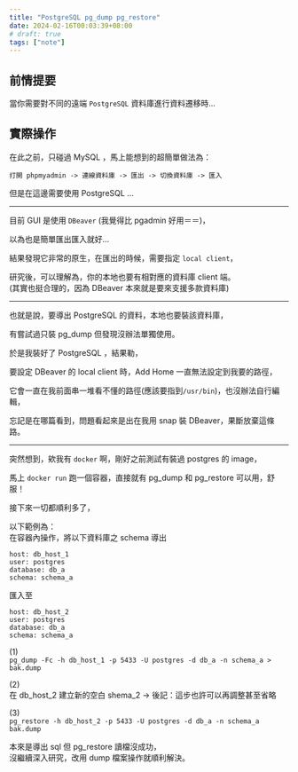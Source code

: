 ```yaml
---
title: "PostgreSQL pg_dump pg_restore"
date: 2024-02-16T00:03:39+08:00
# draft: true
tags: ["note"]
---
```


## 前情提要

當你需要對不同的遠端 `PostgreSQL` 資料庫進行資料遷移時...

## 實際操作

在此之前，只碰過 MySQL ，馬上能想到的超簡單做法為：  
```
打開 phpmyadmin -> 連線資料庫 -> 匯出 -> 切換資料庫 -> 匯入
```

但是在這邊需要使用 PostgreSQL ...

---

目前 GUI 是使用 `DBeaver` (我覺得比 pgadmin 好用＝＝)，  

以為也是簡單匯出匯入就好...

結果發現它非常的原生，在匯出的時候，需要指定 `local client`，

研究後，可以理解為，你的本地也要有相對應的資料庫 client 端。  
(其實也挺合理的，因為 DBeaver 本來就是要來支援多款資料庫)

---

也就是說，要導出 PostgreSQL 的資料，本地也要裝該資料庫，

有嘗試過只裝 pg_dump 但發現沒辦法單獨使用。

於是我裝好了 PostgreSQL ，結果勒，

要設定 DBeaver 的 local client 時，Add Home 一直無法設定到我要的路徑，

它會一直在我前面串一堆看不懂的路徑(應該要指到`/usr/bin`)，也沒辦法自行編輯，

忘記是在哪篇看到，問題看起來是出在我用 snap 裝 DBeaver，果斷放棄這條路。

---
  
突然想到，欸我有 `docker` 啊，剛好之前測試有裝過 postgres 的 image，

馬上 `docker run` 跑一個容器，直接就有 pg_dump 和 pg_restore 可以用，舒服！

接下來一切都順利多了，

以下範例為：  
在容器內操作，將以下資料庫之 schema 導出
```
host: db_host_1
user: postgres
database: db_a
schema: schema_a
```  
匯入至
```
host: db_host_2
user: postgres
database: db_a
schema: schema_a
```


(1)  
`pg_dump -Fc -h db_host_1 -p 5433 -U postgres -d db_a -n schema_a > bak.dump`

(2)  
在 db_host_2 建立新的空白 shema_2  -> 後記：這步也許可以再調整甚至省略   

(3)  
`pg_restore -h db_host_2 -p 5433 -U postgres -d db_a -n schema_a bak.dump`


本來是導出 sql 但 pg_restore 讀檔沒成功，  
沒繼續深入研究，改用 dump 檔案操作就順利解決。
